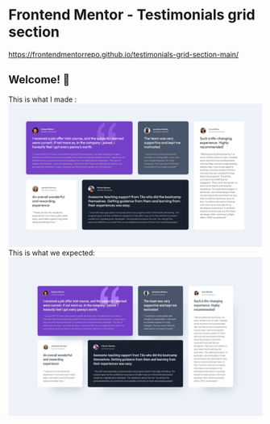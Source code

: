 # Frontend Mentor - Testimonials grid section
https://frontendmentorrepo.github.io/testimonials-grid-section-main/
## Welcome! 👋
This is what I made :
<img src="https://github.com/FrontendMentorRepo/testimonials-grid-section-main/blob/main/image.png"/>
<Br/>
This is what we expected:
<img src="https://github.com/FrontendMentorRepo/testimonials-grid-section-main/blob/main/design/desktop-design.jpg"/>

